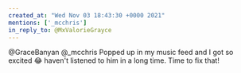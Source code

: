 ```yaml
---
created_at: "Wed Nov 03 18:43:30 +0000 2021"
mentions: ['_mcchris']
in_reply_to: @MxValorieGrayce
---
```


@GraceBanyan @_mcchris Popped up in my music feed and I got so excited 😂 haven't listened to him in a long time. Time to fix that!